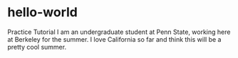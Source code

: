# hello-world
Practice Tutorial
I am an undergraduate student at Penn State, working here at Berkeley for the summer. I love California so far and think this will be a pretty cool summer. 
